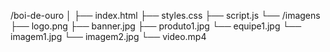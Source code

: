 /boi-de-ouro
│
├── index.html
├── styles.css
├── script.js
└── /imagens
    ├── logo.png
    ├── banner.jpg
    ├── produto1.jpg
    └── equipe1.jpg
    └── imagem1.jpg
    └── imagem2.jpg
    └── video.mp4
    
